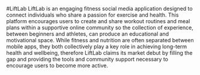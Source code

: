 #LiftLab
LiftLab is an engaging fitness social media application designed to connect individuals who share a passion for exercise and health. This platform encourages users to create and share workout routines and meal plans within a supportive online community so the collection of experience, between beginners and athletes, can produce an educational and motivational space. While fitness and nutrition are often separated between mobile apps, they both collectively play a key role in achieving long-term health and wellbeing, therefore LiftLab claims its market debut by filling the gap and providing the tools and community support necessary to encourage users to become more active.

